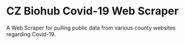 # CZ Biohub Covid-19 Web Scraper

A Web Scraper for pulling public data from various county websites regarding Covid-19.  
